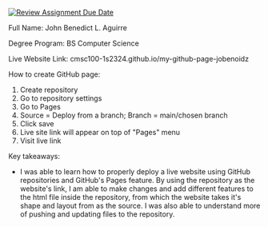 [![Review Assignment Due Date](https://classroom.github.com/assets/deadline-readme-button-24ddc0f5d75046c5622901739e7c5dd533143b0c8e959d652212380cedb1ea36.svg)](https://classroom.github.com/a/GeX447Qt)

Full Name: John Benedict L. Aguirre

Degree Program: BS Computer Science

Live Website Link: cmsc100-1s2324.github.io/my-github-page-jobenoidz

How to create GitHub page:
 1. Create repository
 2. Go to repository settings
 3. Go to Pages
 4. Source = Deploy from a branch; Branch = main/chosen branch
 5. Click save
 6. Live site link will appear on top of "Pages" menu
 7. Visit live link

Key takeaways:
 - I was able to learn how to properly deploy a live website using GitHub repositories and GitHub's Pages feature. By using the repository as the website's link, I am able to make changes and add different features to the html
 file inside the repository, from which the website takes it's shape and layout from as the source. I was also able to understand more of pushing and updating files to the repository.